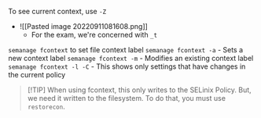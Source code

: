 To see current context, use `-Z`
- ![[Pasted image 20220911081608.png]]
	- For the exam, we're concerned with `_t`

`semanage fcontext` to set file context label
`semanage fcontext -a` - Sets a new context label
`semanage fcontext -m` - Modifies an existing context label 
`semanage fcontext -l -C` - This shows only settings that have changes in the current policy


>[!TIP] When using fcontext, this only writes to the SELinix Policy. But, we need it written to the filesystem. To do that, you must use `restorecon`.


